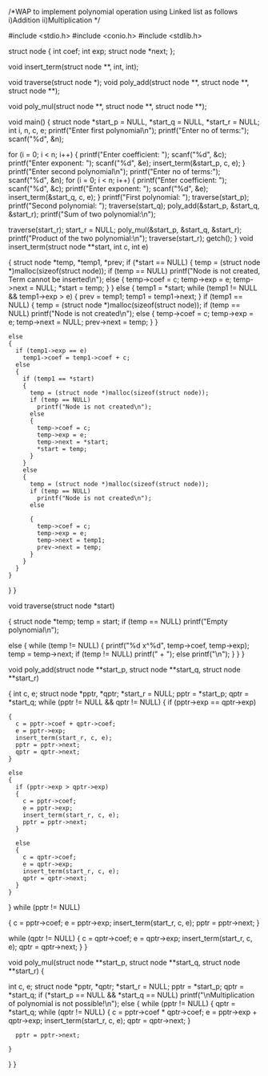/*WAP to implement polynomial operation using Linked list as follows
i)Addition
ii)Multiplication */

#include <stdio.h>
#include <conio.h>
#include <stdlib.h>

struct node
{
  int coef;
  int exp;
  struct node *next;
};

void insert_term(struct node **, int, int);

void traverse(struct node *);
void poly_add(struct node **, struct node **, struct node **);

void poly_mul(struct node **, struct node **, struct node **);

void main()
{
  struct node *start_p = NULL, *start_q = NULL, *start_r = NULL;
  int i, n, c, e;
  printf("Enter first polynomial\n");
  printf("Enter no of terms:");
  scanf("%d", &n);

  for (i = 0; i < n; i++)
  {
    printf("Enter coefficient: ");
    scanf("%d", &c);
    printf("Enter exponent: ");
    scanf("%d", &e);
    insert_term(&start_p, c, e);
  }
  printf("Enter second polynomial\n");
  printf("Enter no of terms:");
  scanf("%d", &n);
  for (i = 0; i < n; i++)
  {
    printf("Enter coefficient: ");
    scanf("%d", &c);
    printf("Enter exponent: ");
    scanf("%d", &e);
    insert_term(&start_q, c, e);
  }
  printf("First polynomial: ");
  traverse(start_p);
  printf("Second polynomial: ");
  traverse(start_q);
  poly_add(&start_p, &start_q, &start_r);
  printf("Sum of two polynomial:\n");

  traverse(start_r);
  start_r = NULL;
  poly_mul(&start_p, &start_q, &start_r);
  printf("Product of the two polynomial:\n");
  traverse(start_r);
  getch();
}
void insert_term(struct node **start, int c, int e)

{
  struct node *temp, *temp1, *prev;
  if (*start == NULL)
  {
    temp = (struct node *)malloc(sizeof(struct node));
    if (temp == NULL)
      printf("Node is not created, Term cannot be inserted\n");
    else
    {
      temp->coef = c;
      temp->exp = e;
      temp->next = NULL;
      *start = temp;
    }
  }
  else
  {
    temp1 = *start;
    while (temp1 != NULL && temp1->exp > e)
    {
      prev = temp1;
      temp1 = temp1->next;
    }
    if (temp1 == NULL)
    {
      temp = (struct node *)malloc(sizeof(struct node));
      if (temp == NULL)
        printf("Node is not created\n");
      else
      {
        temp->coef = c;
        temp->exp = e;
        temp->next = NULL;
        prev->next = temp;
      }
    }

    else
    {
      if (temp1->exp == e)
        temp1->coef = temp1->coef + c;
      else
      {
        if (temp1 == *start)
        {
          temp = (struct node *)malloc(sizeof(struct node));
          if (temp == NULL)
            printf("Node is not created\n");
          else
          {
            temp->coef = c;
            temp->exp = e;
            temp->next = *start;
            *start = temp;
          }
        }
        else
        {
          temp = (struct node *)malloc(sizeof(struct node));
          if (temp == NULL)
            printf("Node is not created\n");
          else

          {
            temp->coef = c;
            temp->exp = e;
            temp->next = temp1;
            prev->next = temp;
          }
        }
      }
    }
  }
}

void traverse(struct node *start)

{
  struct node *temp;
  temp = start;
  if (temp == NULL)
    printf("Empty polynomial\n");

  else
  {
    while (temp != NULL)
    {
      printf("%d x^%d", temp->coef, temp->exp);
      temp = temp->next;
      if (temp != NULL)
        printf(" + ");
      else
        printf("\n");
    }
  }
}

void poly_add(struct node **start_p, struct node **start_q, struct node **start_r)

{
  int c, e;
  struct node *pptr, *qptr;
  *start_r = NULL;
  pptr = *start_p;
  qptr = *start_q;
  while (pptr != NULL && qptr != NULL)
  {
    if (pptr->exp == qptr->exp)

    {
      c = pptr->coef + qptr->coef;
      e = pptr->exp;
      insert_term(start_r, c, e);
      pptr = pptr->next;
      qptr = qptr->next;
    }

    else
    {
      if (pptr->exp > qptr->exp)
      {
        c = pptr->coef;
        e = pptr->exp;
        insert_term(start_r, c, e);
        pptr = pptr->next;
      }

      else
      {
        c = qptr->coef;
        e = qptr->exp;
        insert_term(start_r, c, e);
        qptr = qptr->next;
      }
    }
  }
  while (pptr != NULL)

  {
    c = pptr->coef;
    e = pptr->exp;
    insert_term(start_r, c, e);
    pptr = pptr->next;
  }

  while (qptr != NULL)
  {
    c = qptr->coef;
    e = qptr->exp;
    insert_term(start_r, c, e);
    qptr = qptr->next;
  }
}

void poly_mul(struct node **start_p, struct node **start_q, struct node **start_r)
{

  int c, e;
  struct node *pptr, *qptr;
  *start_r = NULL;
  pptr = *start_p;
  qptr = *start_q;
  if (*start_p == NULL && *start_q == NULL)
    printf("\nMultiplication of polynomial is not possible!\n");
  else
  {
    while (pptr != NULL)
    {
      qptr = *start_q;
      while (qptr != NULL)
      {
        c = pptr->coef * qptr->coef;
        e = pptr->exp + qptr->exp;
        insert_term(start_r, c, e);
        qptr = qptr->next;
      }
      
      pptr = pptr->next;
      
    }
  }
}
